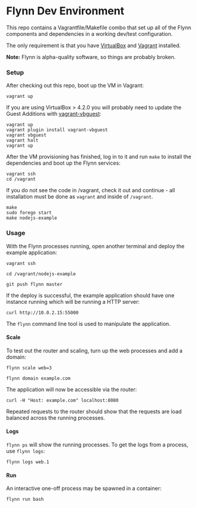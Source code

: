 # Flynn Dev Environment

This repo contains a Vagrantfile/Makefile combo that set up all of the Flynn
components and dependencies in a working dev/test configuration.

The only requirement is that you have [VirtualBox](https://www.virtualbox.org/)
and [Vagrant](http://www.vagrantup.com/) installed.

**Note:** Flynn is alpha-quality software, so things are probably broken.

### Setup

After checking out this repo, boot up the VM in Vagrant:

```text
vagrant up
```

If you are using VirtualBox > 4.2.0 you will probably need to update the Guest
Additions with [vagrant-vbguest](https://github.com/dotless-de/vagrant-vbguest):

```
vagrant up
vagrant plugin install vagrant-vbguest
vagrant vbguest
vagrant halt
vagrant up
```

After the VM provisioning has finished, log in to it and run `make` to install
the dependencies and boot up the Flynn services:

```text
vagrant ssh
cd /vagrant
```
If you do not see the code in /vagrant, check it out and continue - all installation must be done as `vagrant` and inside of `/vagrant`.
```
make
sudo forego start
make nodejs-example
```

### Usage

With the Flynn processes running, open another terminal and deploy the example
application:

```text
vagrant ssh

cd /vagrant/nodejs-example

git push flynn master
```

If the deploy is successful, the example application should have one instance
running which will be running a HTTP server:

```text
curl http://10.0.2.15:55000
```

The `flynn` command line tool is used to manipulate the application.

#### Scale

To test out the router and scaling, turn up the web processes and add a domain:

```text
flynn scale web=3

flynn domain example.com
```

The application will now be accessible via the router:

```text
curl -H "Host: example.com" localhost:8080
```

Repeated requests to the router should show that the requests are load balanced
across the running processes.

#### Logs

`flynn ps` will show the running processes. To get the logs from a process, use
`flynn logs`:

```text
flynn logs web.1
```

#### Run

An interactive one-off process may be spawned in a container:

```text
flynn run bash
```
